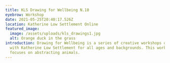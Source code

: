 ```yaml
---
title: KLS Drawing for Wellbeing N.10
eyebrow: Workshop
date: 2021-05-25T20:40:17.526Z
location: Katherine Low Settlement Online
featured_image:
  image: /assets/uploads/kls_drawings1.jpg
  alt: Orange duck in the grass
introduction: Drawing for Wellbeing is a series of creative workshops developed
  with Katherine Low Settlement for all ages and backgrounds. This workshop
  focuses on abstracting animals.
---
```

